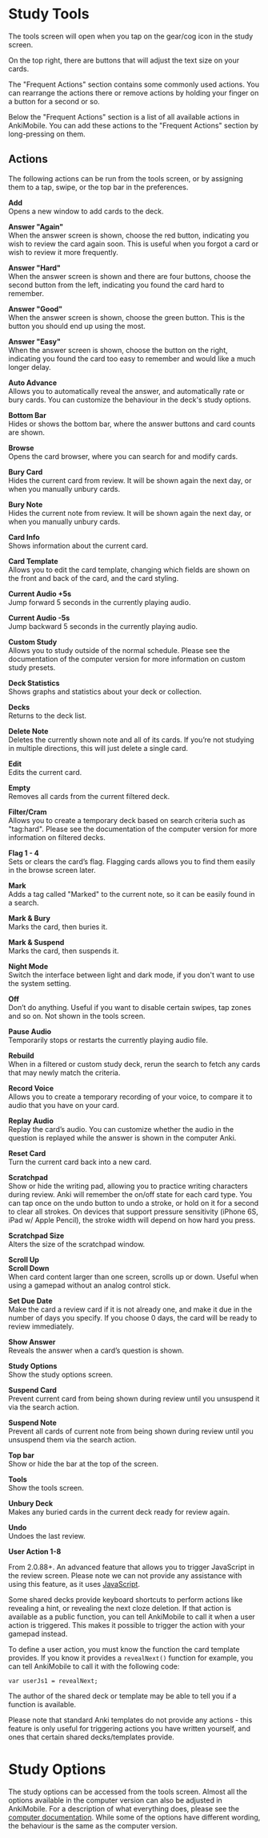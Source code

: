 # Study Tools

The tools screen will open when you tap on the gear/cog icon in the
study screen.

On the top right, there are buttons that will adjust the text size on
your cards.

The "Frequent Actions" section contains some commonly used actions. You
can rearrange the actions there or remove actions by holding your finger
on a button for a second or so.

Below the "Frequent Actions" section is a list of all available actions
in AnkiMobile. You can add these actions to the "Frequent Actions"
section by long-pressing on them.

## Actions

The following actions can be run from the tools screen, or by assigning
them to a tap, swipe, or the top bar in the preferences.

**Add**\
Opens a new window to add cards to the deck.

**Answer "Again"**\
When the answer screen is shown, choose the red button, indicating you
wish to review the card again soon. This is useful when you forgot a
card or wish to review it more frequently.

**Answer "Hard"**\
When the answer screen is shown and there are four buttons, choose the
second button from the left, indicating you found the card hard to
remember.

**Answer "Good"**\
When the answer screen is shown, choose the green button. This is the
button you should end up using the most.

**Answer "Easy"**\
When the answer screen is shown, choose the button on the right,
indicating you found the card too easy to remember and would like a much
longer delay.

**Auto Advance**\
Allows you to automatically reveal the answer, and automatically rate or
bury cards. You can customize the behaviour in the deck's study options.

**Bottom Bar**\
Hides or shows the bottom bar, where the answer buttons and card counts
are shown.

**Browse**\
Opens the card browser, where you can search for and modify cards.

**Bury Card**\
Hides the current card from review. It will be shown again the next day,
or when you manually unbury cards.

**Bury Note**\
Hides the current note from review. It will be shown again the next day,
or when you manually unbury cards.

**Card Info**\
Shows information about the current card.

**Card Template**\
Allows you to edit the card template, changing which fields are shown on
the front and back of the card, and the card styling.

**Current Audio +5s**\
Jump forward 5 seconds in the currently playing audio.

**Current Audio -5s**\
Jump backward 5 seconds in the currently playing audio.

**Custom Study**\
Allows you to study outside of the normal schedule. Please see the
documentation of the computer version for more information on custom
study presets.

**Deck Statistics**\
Shows graphs and statistics about your deck or collection.

**Decks**\
Returns to the deck list.

**Delete Note**\
Deletes the currently shown note and all of its cards. If you’re not
studying in multiple directions, this will just delete a single card.

**Edit**\
Edits the current card.

**Empty**\
Removes all cards from the current filtered deck.

**Filter/Cram**\
Allows you to create a temporary deck based on search criteria such as
"tag:hard". Please see the documentation of the computer version for
more information on filtered decks.

**Flag 1 - 4**\
Sets or clears the card’s flag. Flagging cards allows you to find them
easily in the browse screen later.

**Mark**\
Adds a tag called "Marked" to the current note, so it can be easily
found in a search.

**Mark & Bury**\
Marks the card, then buries it.

**Mark & Suspend**\
Marks the card, then suspends it.

**Night Mode**\
Switch the interface between light and dark mode, if you don't want to
use the system setting.

**Off**\
Don’t do anything. Useful if you want to disable certain swipes, tap
zones and so on. Not shown in the tools screen.

**Pause Audio**\
Temporarily stops or restarts the currently playing audio file.

**Rebuild**\
When in a filtered or custom study deck, rerun the search to fetch any
cards that may newly match the criteria.

**Record Voice**\
Allows you to create a temporary recording of your voice, to compare it
to audio that you have on your card.

**Replay Audio**\
Replay the card’s audio. You can customize whether the audio in the
question is replayed while the answer is shown in the computer Anki.

**Reset Card**\
Turn the current card back into a new card.

**Scratchpad**\
Show or hide the writing pad, allowing you to practice writing
characters during review. Anki will remember the on/off state for each
card type. You can tap once on the undo button to undo a stroke, or hold
on it for a second to clear all strokes. On devices that support
pressure sensitivity (iPhone 6S, iPad w/ Apple Pencil), the stroke width
will depend on how hard you press.

**Scratchpad Size**\
Alters the size of the scratchpad window.

**Scroll Up**\
**Scroll Down**\
When card content larger than one screen, scrolls up or down. Useful when using a gamepad without an analog control stick.

**Set Due Date**\
Make the card a review card if it is not already one, and make it due in
the number of days you specify. If you choose 0 days, the card will be
ready to review immediately.

**Show Answer**\
Reveals the answer when a card’s question is shown.

**Study Options**\
Show the study options screen.

**Suspend Card**\
Prevent current card from being shown during review until you unsuspend
it via the search action.

**Suspend Note**\
Prevent all cards of current note from being shown during review until
you unsuspend them via the search action.

**Top bar**\
Show or hide the bar at the top of the screen.

**Tools**\
Show the tools screen.

**Unbury Deck**\
Makes any buried cards in the current deck ready for review again.

**Undo**\
Undoes the last review.

**User Action 1-8**

From 2.0.88+. An advanced feature that allows you to trigger JavaScript in the review
screen. Please note we can not provide any assistance with using this feature, as it uses
[JavaScript](https://docs.ankiweb.net/templates/styling.html#javascript).

Some shared decks provide keyboard shortcuts to perform actions like revealing a hint,
or revealing the next cloze deletion. If that action is available as a public function,
you can tell AnkiMobile to call it when a user action is triggered. This makes it possible
to trigger the action with your gamepad instead.

To define a user action, you must know the function the card template provides. If you
know it provides a `revealNext()` function for example, you can tell AnkiMobile to call
it with the following code:

```
var userJs1 = revealNext;
```

The author of the shared deck or template may be able to tell you if a function is
available.

Please note that standard Anki templates do not provide any actions - this feature
is only useful for triggering actions you have written yourself, and ones that certain
shared decks/templates provide.

# Study Options

The study options can be accessed from the tools screen.
Almost all the options available in the computer version can also be
adjusted in AnkiMobile. For a description of what everything does,
please see the [computer documentation](https://docs.ankiweb.net/deck-options.html).
While some of the options have different wording, the behaviour is the
same as the computer version.
